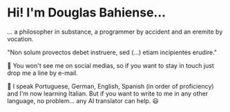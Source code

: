 # Hi! I'm Douglas Bahiense...
... a philosopher in substance, a programmer by accident and an eremite by vocation. 

"Non solum provectos debet instruere, sed (...) etiam incipientes erudire."

📧 You won't see me on social medias, so if you want to stay in touch just drop me a line by e-mail.

🚩 I speak Portuguese, German, English, Spanish (in order of proficiency) and I'm now learning Italian. But if you want to write to me in any other language, no problem... any AI translator can help. 😃
